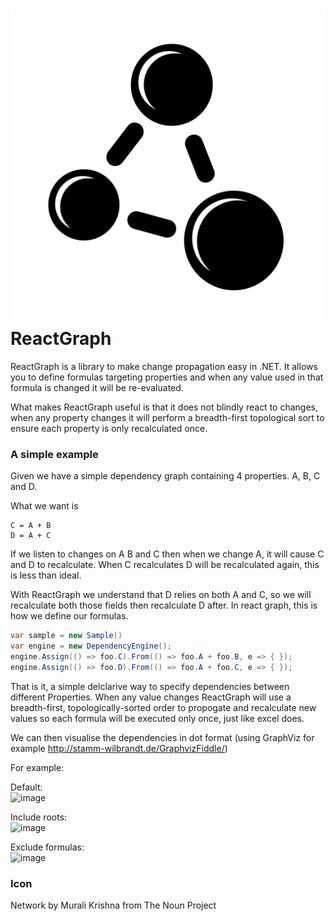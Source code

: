 ![Logo](https://raw.githubusercontent.com/AdaptiveConsulting/ReactGraph/master/icon/package_icon.png) ReactGraph
==========

ReactGraph is a library to make change propagation easy in .NET. It allows you to define formulas targeting properties and when any value used in that formula is changed it will be re-evaluated.

What makes ReactGraph useful is that it does not blindly react to changes, when any property changes it will perform a breadth-first topological sort to ensure each property is only recalculated once.

### A simple example
Given we have a simple dependency graph containing 4 properties. A, B, C and D.

What we want is
```
C = A + B
D = A + C
```

If we listen to changes on A B and C then when we change A, it will cause C and D to recalculate. When C recalculates D will be recalculated again, this is less than ideal.

With ReactGraph we understand that D relies on both A and C, so we will recalculate both those fields then recalculate D after. In react graph, this is how we define our formulas.

``` csharp
var sample = new Sample()
var engine = new DependencyEngine();
engine.Assign(() => foo.C).From(() => foo.A + foo.B, e => { });
engine.Assign(() => foo.D).From(() => foo.A + foo.C, e => { });
```

That is it, a simple delclarive way to specify dependencies between different Properties. When any value changes ReactGraph will use a breadth-first, topologically-sorted order to propogate and recalculate new values so each formula will be executed only once, just like excel does.

We can then visualise the dependencies in dot format (using GraphViz for example http://stamm-wilbrandt.de/GraphvizFiddle/)

For example:

Default:  
![image](https://cloud.githubusercontent.com/assets/453152/4478542/66b8150c-4986-11e4-9c89-bc3ebee38a87.png)

Include roots:  
![image](https://cloud.githubusercontent.com/assets/453152/4478556/7b6b1080-4986-11e4-9cd0-23e20cab3ead.png)

Exclude formulas:  
![image](https://cloud.githubusercontent.com/assets/453152/4478562/8e67d308-4986-11e4-801d-10f25714e5d4.png)

### Icon
Network by Murali Krishna from The Noun Project
